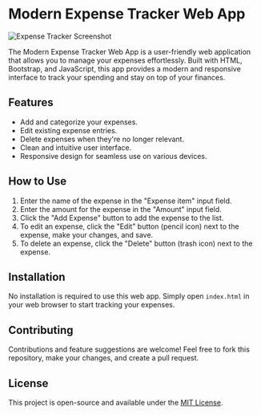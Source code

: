# Modern Expense Tracker Web App

![Expense Tracker Screenshot](screenshot.png)

The Modern Expense Tracker Web App is a user-friendly web application that allows you to manage your expenses effortlessly. Built with HTML, Bootstrap, and JavaScript, this app provides a modern and responsive interface to track your spending and stay on top of your finances.

## Features

- Add and categorize your expenses.
- Edit existing expense entries.
- Delete expenses when they're no longer relevant.
- Clean and intuitive user interface.
- Responsive design for seamless use on various devices.

## How to Use

1. Enter the name of the expense in the "Expense item" input field.
2. Enter the amount for the expense in the "Amount" input field.
3. Click the "Add Expense" button to add the expense to the list.
4. To edit an expense, click the "Edit" button (pencil icon) next to the expense, make your changes, and save.
5. To delete an expense, click the "Delete" button (trash icon) next to the expense.

## Installation

No installation is required to use this web app. Simply open `index.html` in your web browser to start tracking your expenses.

## Contributing

Contributions and feature suggestions are welcome! Feel free to fork this repository, make your changes, and create a pull request.

## License

This project is open-source and available under the [MIT License](LICENSE).
